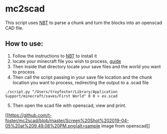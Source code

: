 # mc2scad
This script uses [NBT](https://github.com/twoolie/NBT) to parse a chunk and turn the blocks into an openscad CAD file.


## How to use:
  1. Follow the instructions to [NBT](https://github.com/twoolie/NBT) to install it
  2. locate your minecraft file you wish to process, [guide](https://help.mojang.com/customer/portal/articles/1480874-where-are-minecraft-files-stored-)
  3.  Then inside that directory locate your save files and the world you want to process
  4.  Then call the script passing in your save file location and the chunk location you want to process, redirecting the output to a .scad file

    ./script.py "/Users/troyfoster/Library/Application Support/minecraft/saves/First World" 0 0 > ex.scad

  5.  Then open the scad file with openscad, view and print.

  [[https://github.com/t-foster/mc2scad/blob/master/Screen%20Shot%202019-04-05%20at%209.49.08%20PM.png|alt=sample image from openscad]]